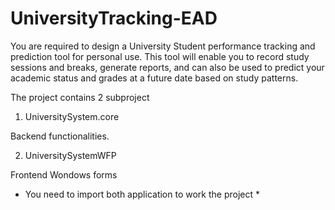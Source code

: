 # UniversityTracking-EAD
You are required to design a University Student performance tracking and prediction tool for personal use. This tool will enable you to record study sessions and breaks, generate reports,  and can also be used to predict your academic status and grades at a future date based on study  patterns. 

The project contains 2 subproject

1) UniversitySystem.core

Backend functionalities.

2) UniversitySystemWFP

Frontend Wondows forms

* You need to import both application to work the project *

